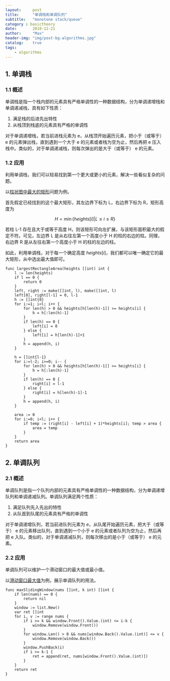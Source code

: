 ```yaml
---
layout:     post
title:      "单调栈和单调队列"
subtitle:   "monotone stack/queue"
category : basictheory
date:       2018-12-21
author:     "Max"
header-img: "img/post-bg-algorithms.jpg"
catalog:    true
tags:
    - algorithms
---
```


## 1. 单调栈

### 1.1 概述

单调栈是指一个栈内部的元素具有严格单调性的一种数据结构，分为单调递增栈和单调递减栈，具有如下性质：
1. 满足栈的后进先出特性
2. 从栈顶到栈底的元素具有严格的单调性

对于单调递增栈，若当前进栈元素为 e，从栈顶开始遍历元素，把小于（或等于） e 的元素弹出栈，直到遇到一个大于 e 的元素或者栈为空为止，然后再把 e 压入栈中。类似的，对于单调递减栈，则每次弹出的是大于（或等于） e 的元素。

### 1.2 应用

利用单调栈，我们可以轻易找到第一个更大或更小的元素，解决一些看似复杂的问题。

以[柱状图中最大的矩形](https://leetcode-cn.com/problems/largest-rectangle-in-histogram/)问题为例。

首先假定已经找到的这个最大矩形，其左边界下标为 L，右边界下标为 R，矩形高度为 

$$
H=\min \left\{ heights[i] | L \leq i \leq R \right\}
$$

若柱 L-1 存在且大于或等于高度 H，则该矩形可向左扩展，与该矩形面积最大的假定不符。可见，左边界 L 是从右往左第一个高度小于 H 的柱的右边的柱。同理，右边界 R 是从左往右第一个高度小于 H 的柱的左边的柱。

如此，利用单调栈，对于每一个确定高度 $heights[i]$，我们都可以唯一确定它的最大矩形，从中选出最大值即可。

```
func largestRectangleArea(heights []int) int {
    l := len(heights)
    if l == 0 {
        return 0
    }
    left, right := make([]int, l), make([]int, l)
    left[0], right[l-1] = 0, l-1 
    h := []int{0}
    for i:=1; i<l; i++ {
        for len(h) > 0 && heights[h[len(h)-1]] >= heights[i] {
            h = h[:len(h)-1]
        }
        if len(h) == 0 {
            left[i] = 0
        } else {
            left[i] = h[len(h)-1]+1
        }
        h = append(h, i)
    }
    
    h = []int{l-1}
    for i:=l-2; i>=0; i-- {
        for len(h) > 0 && heights[h[len(h)-1]] >= heights[i] {
            h = h[:len(h)-1]
        }
        if len(h) == 0 {
            right[i] = l-1
        } else {
            right[i] = h[len(h)-1]-1
        }
        h = append(h, i)
    }
    
    area := 0
    for i:=0; i<l; i++ {
        if temp := (right[i] - left[i] + 1)*heights[i]; temp > area {
            area = temp
        }
    }
    return area
}
```

## 2. 单调队列

### 2.1 概述

单调队列是指一个队列内部的元素具有严格单调性的一种数据结构，分为单调递增队列和单调递减队列。单调队列满足两个性质：
1. 满足队列先入先出的特性
2. 从队首到队尾的元素具有严格的单调性

对于单调递增队列，若当前进队列元素为 e，从队尾开始遍历元素，把大于（或等于） e 的元素移出队列，直到遇到一个小于 e 的元素或者队列为空为止，然后再把 e 入队。类似的，对于单调递减队列，则每次移出的是小于（或等于） e 的元素。

### 2.2 应用

单调队列可以维护一个滑动窗口的最大值或最小值。

以[滑动窗口最大值](https://leetcode-cn.com/problems/sliding-window-maximum/)为例，展示单调队列的用法。

```
func maxSlidingWindow(nums []int, k int) []int {
    if len(nums) == 0 {
        return nil
    }
    window := list.New()
    var ret []int
    for i, v := range nums {
        if i >= k && window.Front().Value.(int) <= i-k {
            window.Remove(window.Front())
        }
        for window.Len() > 0 && nums[window.Back().Value.(int)] <= v {
            window.Remove(window.Back())
        }
        window.PushBack(i)
        if i >= k-1 {
            ret = append(ret, nums[window.Front().Value.(int)])
        }
    }
    return ret
}
```